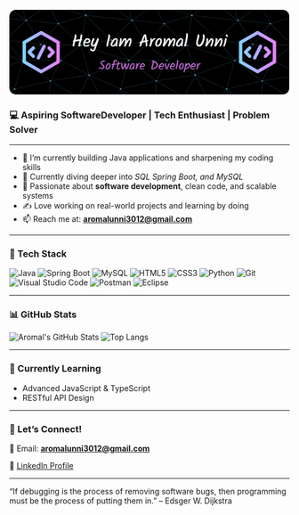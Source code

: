 <p align="center">
  <img src="https://raw.githubusercontent.com/Aro3012/Aro3012/main/Aromal%20github%20image.png" alt="Welcome Banner" />
</p>

### 💻 Aspiring SoftwareDeveloper | Tech Enthusiast | Problem Solver

---

- 🔭 I’m currently building Java applications and sharpening my coding skills
- 🌱 Currently diving deeper into *SQL Spring Boot, and MySQL*
- 👀 Passionate about **software development**, clean code, and scalable systems
- ✍️ Love working on real-world projects and learning by doing
- 📫 Reach me at: **aromalunni3012@gmail.com**

---

### 🧰 Tech Stack
![Java](https://img.shields.io/badge/Java-007396?style=for-the-badge&logo=java&logoColor=white)
![Spring Boot](https://img.shields.io/badge/SpringBoot-6DB33F?style=for-the-badge&logo=spring-boot&logoColor=white)
![MySQL](https://img.shields.io/badge/MySQL-00758F?style=for-the-badge&logo=mysql&logoColor=white)
![HTML5](https://img.shields.io/badge/HTML5-e34c26?style=for-the-badge&logo=html5&logoColor=white)
![CSS3](https://img.shields.io/badge/CSS3-264de4?style=for-the-badge&logo=css3&logoColor=white)
![Python](https://img.shields.io/badge/Python-3776AB?style=for-the-badge&logo=python&logoColor=white)
![Git](https://img.shields.io/badge/Git-F05032?style=for-the-badge&logo=git&logoColor=white)
![Visual Studio Code](https://img.shields.io/badge/VS%20Code-007ACC?style=for-the-badge&logo=visual-studio-code&logoColor=white)
![Postman](https://img.shields.io/badge/Postman-FF6C37?style=for-the-badge&logo=postman&logoColor=white)
![Eclipse](https://img.shields.io/badge/Eclipse-2C2255?style=for-the-badge&logo=eclipse&logoColor=white)

---

### 📊 GitHub Stats

![Aromal's GitHub Stats](https://github-readme-stats.vercel.app/api?username=Aro3012&show_icons=true&theme=github_dark)
![Top Langs](https://github-readme-stats.vercel.app/api/top-langs/?username=Aro3012&layout=compact&theme=github_dark)

---

### 🧠 Currently Learning
- Advanced JavaScript & TypeScript
- RESTful API Design


---

### 🤝 Let’s Connect!
📨 Email: **aromalunni3012@gmail.com**

📄 [LinkedIn Profile](https:www.linkedin.com/in/aromalunni/)


---

“If debugging is the process of removing software bugs, then programming must be the process of putting them in.” – Edsger W. Dijkstra
